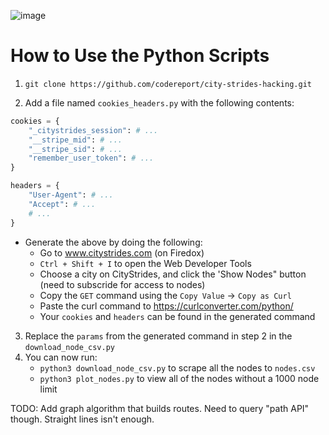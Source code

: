 ![image](https://user-images.githubusercontent.com/36027403/211432442-519763dd-b2d7-42c2-ad55-ec0943e4059f.png)

# How to Use the Python Scripts

1. `git clone https://github.com/codereport/city-strides-hacking.git`

2. Add a file named `cookies_headers.py` with the following contents:

```py
cookies = {
    "_citystrides_session": # ...
    "__stripe_mid": # ...
    "__stripe_sid": # ...
    "remember_user_token": # ...
}

headers = {
    "User-Agent": # ...
    "Accept": # ...
    # ...
}
```
* Generate the above by doing the following:
   * Go to www.citystrides.com (on Firedox)
   * `Ctrl + Shift + I` to open the Web Developer Tools
   * Choose a city on CityStrides, and click the 'Show Nodes" button (need to subscride for access to nodes)
   * Copy the `GET` command using the `Copy Value` -> `Copy as Curl` 
   * Paste the curl command to https://curlconverter.com/python/
   * Your `cookies` and `headers` can be found in the generated command
3. Replace the `params` from the generated command in step 2 in the `download_node_csv.py`
4. You can now run:
   * `python3 download_node_csv.py` to scrape all the nodes to `nodes.csv`
   * `python3 plot_nodes.py` to view all of the nodes without a 1000 node limit
  
TODO: Add graph algorithm that builds routes. Need to query "path API" though. Straight lines isn't enough.
